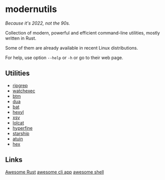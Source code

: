 # modernutils

_Because it's 2022, not the 90s._

Collection of modern, powerful and efficient command-line utilities, mostly written in Rust.

Some of them are already available in recent Linux distributions.

For help, use option `--help` or `-h` or go to their web page.

## Utilities

- [ripgrep](https://github.com/BurntSushi/ripgrep)
- [watchexec](https://github.com/watchexec/watchexec)
- [btm](https://github.com/ClementTsang/bottom)
- [dua](https://github.com/Byron/dua-cli)
- [bat](https://github.com/sharkdp/bat)
- [hexyl](https://github.com/sharkdp/hexyl)
- [xsv](https://github.com/BurntSushi/xsv)
- [lolcat](https://github.com/jaseg/lolcat)
- [hyperfine](https://github.com/sharkdp/hyperfine)
- [starship](https://github.com/starship/starship)
- [atuin](https://github.com/atuinsh/atuin)
- [hex](https://github.com/sitkevij/hex)

## Links

[Awesome Rust](https://github.com/rust-unofficial/awesome-rust)
[awesome cli app](https://github.com/agarrharr/awesome-cli-apps)
[awesome shell](https://github.com/alebcay/awesome-shell)
